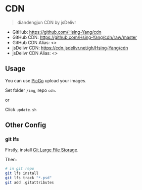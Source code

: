 # CDN

> diandengjun CDN by jsDelivr

- GitHub: <https://github.com/Hsing-Yang/cdn>
- GitHub CDN: <https://github.com/Hsing-Yang/cdn/raw/master>
- GitHub CDN Alias: <>
- jsDelivr CDN: <https://cdn.jsdelivr.net/gh/Hsing-Yang/cdn>
- jsDelivr CDN Alias: <>


## Usage

You can use [PicGo](https://github.com/Molunerfinn/PicGo) upload your images.

Set folder `/img`, repo `cdn`.

or

Click `update.sh`

## Other Config

### git lfs

Firstly, install [Git Large File Storage](https://git-lfs.github.com/).

Then:

```sh
# in git repo
git lfs install
git lfs track "*.psd"
git add .gitattributes
```